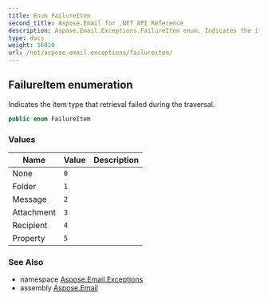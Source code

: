 ```yaml
---
title: Enum FailureItem
second_title: Aspose.Email for .NET API Reference
description: Aspose.Email.Exceptions.FailureItem enum. Indicates the item type that retrieval failed during the traversal
type: docs
weight: 16010
url: /net/aspose.email.exceptions/failureitem/
---
```

## FailureItem enumeration

Indicates the item type that retrieval failed during the traversal.

```csharp
public enum FailureItem
```

### Values

| Name | Value | Description |
| --- | --- | --- |
| None | `0` |  |
| Folder | `1` |  |
| Message | `2` |  |
| Attachment | `3` |  |
| Recipient | `4` |  |
| Property | `5` |  |

### See Also

* namespace [Aspose.Email.Exceptions](../../aspose.email.exceptions/)
* assembly [Aspose.Email](../../)


